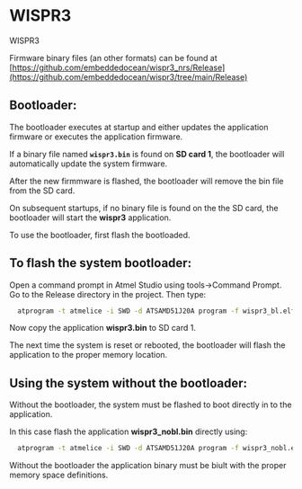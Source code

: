 # WISPR3
WISPR3

Firmware binary files (an other formats) can be found at [https://github.com/embeddedocean/wispr3_nrs/Release](https://github.com/embeddedocean/wispr3/tree/main/Release)

## Bootloader:
The bootloader executes at startup and either updates the application firmware or executes the application firmware.

If a binary file named **`wispr3.bin`** is found on **SD card 1**,
the bootloader will automatically update the system firmware. 

After the new firmmware is flashed, the bootloader will remove the bin file from the SD card.

On subsequent startups, if no binary file is found on the the SD card, the bootloader will start the **wispr3** application.

To use the bootloader, first flash the bootloaded.

## To flash the system bootloader:
Open a command prompt in Atmel Studio using tools->Command Prompt.
Go to the Release directory in the project.
Then type: 

 ```sh
   atprogram -t atmelice -i SWD -d ATSAMD51J20A program -f wispr3_bl.elf
   ```

Now copy the application **wispr3.bin** to SD card 1.

The next time the system is reset or rebooted, the bootloader will flash the application to the proper memory location.

## Using the system without the bootloader:

Without the bootloader, the system must be flashed to boot directly in to the application. 

In this case flash the application **wispr3_nobl.bin** directly using: 

 ```sh
   atprogram -t atmelice -i SWD -d ATSAMD51J20A program -f wispr3_nobl.elf
   ```

Without the bootloader the application binary must be biult with the proper memory space definitions.

